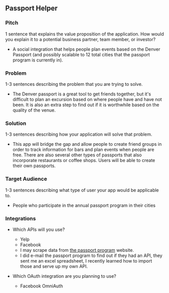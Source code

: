 ## Passport Helper

### Pitch

1 sentence that explains the value proposition of the application. How would you explain it to a potential business partner, team member, or investor?
* A social integration that helps people plan events based on the Denver Passport (and possibly scalable to 12 total cities that the passport program is currently in).

### Problem

1-3 sentences describing the problem that you are trying to solve.
* The Denver passport is a great tool to get friends together, but it's difficult to plan an excursion based on where people have and have not been. It is also an extra step to find out if it is worthwhile based on the quality of the venue.

### Solution

1-3 sentences describing how your application will solve that problem.
* This app will bridge the gap and allow people to create friend groups in order to track information for bars and plan events when people are free. There are also several other types of passports that also incorporate restaurants or coffee shops. Users will be able to create their own passports.

### Target Audience

1-3 sentences describing what type of user your app would be applicable to.
* People who participate in the annual passport program in their cities

### Integrations

* Which APIs will you use?
  * Yelp
  * Facebook
  * I may scrape data from [the passport program](http://www.thepassportprogram.com/denver) website.
  * I did e-mail the passport program to find out if they had an API, they sent me an excel spreadsheet, I recently learned how to import those and serve up my own API.


* Which OAuth integration are you planning to use?
  * Facebook OmniAuth
